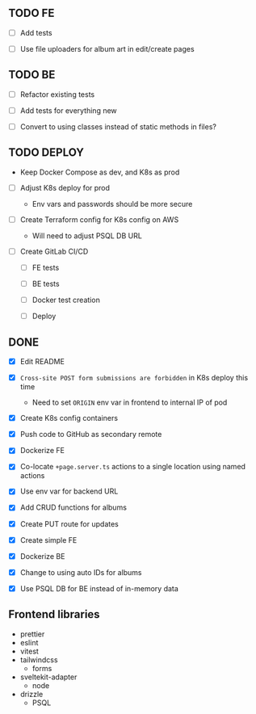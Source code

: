 ## TODO FE

- [ ] Add tests

- [ ] Use file uploaders for album art in edit/create pages


## TODO BE

- [ ] Refactor existing tests

- [ ] Add tests for everything new

- [ ] Convert to using classes instead of static methods in files?


## TODO DEPLOY

- Keep Docker Compose as dev, and K8s as prod

- [ ] Adjust K8s deploy for prod
  - Env vars and passwords should be more secure

- [ ] Create Terraform config for K8s config on AWS
  - Will need to adjust PSQL DB URL

- [ ] Create GitLab CI/CD
  - [ ] FE tests
  - [ ] BE tests
  - [ ] Docker test creation
  - [ ] Deploy


## DONE
- [x] Edit README
- [x] `Cross-site POST form submissions are forbidden` in K8s deploy this time
  - Need to set `ORIGIN` env var in frontend to internal IP of pod
- [x] Create K8s config containers
- [x] Push code to GitHub as secondary remote
- [x] Dockerize FE
- [x] Co-locate `+page.server.ts` actions to a single location using named actions
- [x] Use env var for backend URL
- [x] Add CRUD functions for albums
- [x] Create PUT route for updates
- [x] Create simple FE
- [x] Dockerize BE
- [x] Change to using auto IDs for albums
- [x] Use PSQL DB for BE instead of in-memory data


## Frontend libraries
- prettier
- eslint
- vitest
- tailwindcss
	- forms
- sveltekit-adapter
	- node
- drizzle
  - PSQL

